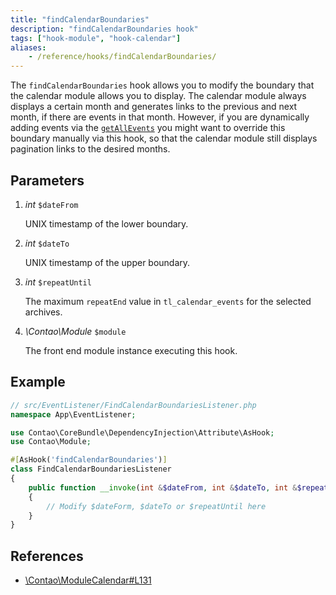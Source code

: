 ```yaml
---
title: "findCalendarBoundaries"
description: "findCalendarBoundaries hook"
tags: ["hook-module", "hook-calendar"]
aliases:
    - /reference/hooks/findCalendarBoundaries/
---
```



The `findCalendarBoundaries` hook allows you to modify the boundary that the calendar module allows you to display. The calendar module
always displays a certain month and generates links to the previous and next month, if there are events in that month. However, if you are
dynamically adding events via the [`getAllEvents`][getAllEventsHook] you might want to override this boundary manually via this hook, so
that the calendar module still displays pagination links to the desired months.


## Parameters

1. *int* `$dateFrom`

    UNIX timestamp of the lower boundary.

2. *int* `$dateTo`

    UNIX timestamp of the upper boundary.

3. *int* `$repeatUntil`

    The maximum `repeatEnd` value in `tl_calendar_events` for the selected archives.

5. *\Contao\Module* `$module`

    The front end module instance executing this hook.


## Example

```php
// src/EventListener/FindCalendarBoundariesListener.php
namespace App\EventListener;

use Contao\CoreBundle\DependencyInjection\Attribute\AsHook;
use Contao\Module;

#[AsHook('findCalendarBoundaries')]
class FindCalendarBoundariesListener
{
    public function __invoke(int &$dateFrom, int &$dateTo, int &$repeatUntil, Module $module): array
    {
        // Modify $dateForm, $dateTo or $repeatUntil here
    }
}
```


## References

* [\Contao\ModuleCalendar#L131](https://github.com/contao/contao/blob/bebedc1f2597c6df2f5be1901346ed50ae4596d9/calendar-bundle/src/Resources/contao/modules/ModuleCalendar.php#L131)


[getAllEventsHook]: /reference/hooks/getAllEvents
